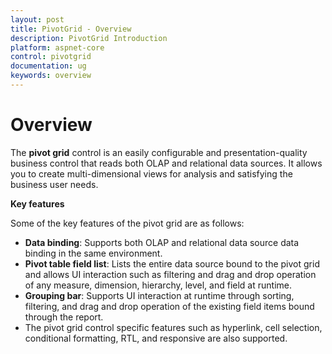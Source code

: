 ```yaml
---
layout: post
title: PivotGrid - Overview
description: PivotGrid Introduction
platform: aspnet-core
control: pivotgrid
documentation: ug
keywords: overview
---
```


# Overview

The **pivot grid** control is an easily configurable and presentation-quality business control that reads both OLAP and relational data sources. It allows you to create multi-dimensional views for analysis and satisfying the business user needs.

**Key features**

Some of the key features of the pivot grid are as follows: 

* **Data binding**: Supports both OLAP and relational data source data binding in the same environment. 
* **Pivot table field list**: Lists the entire data source bound to the pivot grid and allows UI interaction such as filtering and drag and drop operation of any measure, dimension, hierarchy, level, and field at runtime.  
* **Grouping bar**: Supports UI interaction at runtime through sorting, filtering, and drag and drop operation of the existing field items bound through the report.
* The pivot grid control specific features such as hyperlink, cell selection, conditional formatting, RTL, and responsive are also supported.
